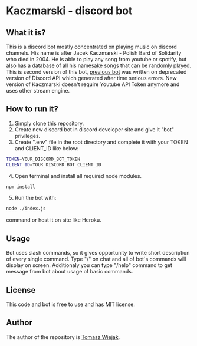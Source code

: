 # Kaczmarski - discord bot

## What it is?
This is a discord bot mostly concentrated on playing music on discord channels. His name is after Jacek Kaczmarski - Polish Bard of Solidarity who died in 2004.
He is able to play any song from youtube or spotify, but also has a database of all his namesake songs that can be randomly played. This is second version of this bot, [previous bot](https://github.com/zomsik/Kaczmar---Discord-music-bot "Previous version of bot") was written on deprecated version of Discord API which generated after time serious errors. New version of Kaczmarski doesn't require Youtube API Token anymore and uses other stream engine.

## How to run it?
1. Simply clone this repository.
2. Create new discord bot in discord developer site and give it "bot" privileges.
3. Create ".env" file in the root directory and complete it with your TOKEN and CLIENT_ID like below:
```sh
TOKEN=YOUR_DISCORD_BOT_TOKEN
CLIENT_ID=YOUR_DISCORD_BOT_CLIENT_ID
```
4. Open terminal and install all required node modules.
```sh
npm install
```
5. Run the bot with:
```sh
node ./index.js
```
command or host it on site like Heroku.

## Usage
Bot uses slash commands, so it gives opportunity to write short description of every single command. Type "/" on chat and all of bot's commands will display on screen. Additionaly you can type "/help" command to get message from bot about usage of basic commands.

## License
This code and bot is free to use and has MIT license.

## Author
The author of the repository is [Tomasz Wiejak](https://github.com/zomsik "Github profile").